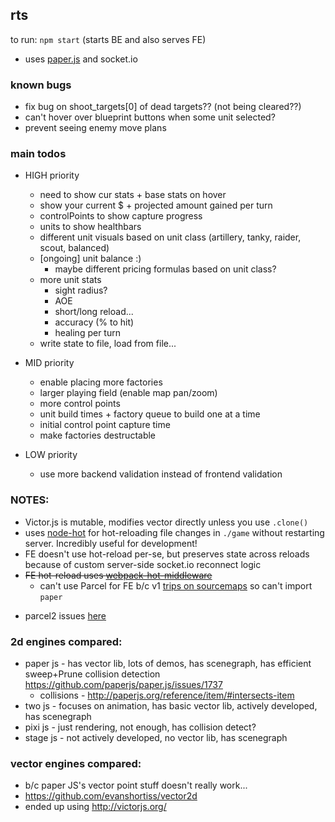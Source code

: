 ## rts

to run: `npm start` (starts BE and also serves FE)

- uses [paper.js](http://paperjs.org/about/) and socket.io

### known bugs
  - fix bug on shoot_targets[0] of dead targets?? (not being cleared??)
  - can't hover over blueprint buttons when some unit selected?
  - prevent seeing enemy move plans
  
### main todos

- HIGH priority
  - need to show cur stats + base stats on hover
  - show your current $ + projected amount gained per turn
  - controlPoints to show capture progress
  - units to show healthbars
  - different unit visuals based on unit class (artillery, tanky, raider, scout, balanced)
  - [ongoing] unit balance :)
    - maybe different pricing formulas based on unit class?
  - more unit stats
    - sight radius?
    - AOE
    - short/long reload...
    - accuracy (% to hit)
    - healing per turn
  - write state to file, load from file...
  
- MID priority
  - enable placing more factories
  - larger playing field (enable map pan/zoom)
  - more control points
  - unit build times + factory queue to build one at a time
  - initial control point capture time
  - make factories destructable
  
- LOW priority
  - use more backend validation instead of frontend validation

### NOTES:

- Victor.js is mutable, modifies vector directly unless you use `.clone()`
- uses [node-hot](https://github.com/mihe/node-hot) for hot-reloading file changes in `./game` without restarting server. Incredibly useful for development!
- FE doesn't use hot-reload per-se, but preserves state across reloads because of custom server-side socket.io reconnect logic
- ~~FE hot-reload uses [webpack-hot-middleware](https://github.com/webpack-contrib/webpack-hot-middleware/tree/master/example)~~
  - can't use Parcel for FE b/c v1 [trips on sourcemaps](https://github.com/parcel-bundler/parcel/pull/2427) so can't import `paper`

* parcel2 issues [here](https://github.com/parcel-bundler/parcel/issues/3377)

### 2d engines compared:

- paper js - has vector lib, lots of demos, has scenegraph, has efficient sweep+Prune collision detection https://github.com/paperjs/paper.js/issues/1737
  - collisions - http://paperjs.org/reference/item/#intersects-item
- two js - focuses on animation, has basic vector lib, actively developed, has scenegraph
- pixi js - just rendering, not enough, has collision detect?
- stage js - not actively developed, no vector lib, has scenegraph

### vector engines compared:

- b/c paper JS's vector point stuff doesn't really work...
- https://github.com/evanshortiss/vector2d
- ended up using http://victorjs.org/
